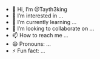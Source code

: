 - 👋 Hi, I’m @Tayth3king
- 👀 I’m interested in ...
- 🌱 I’m currently learning ...
- 💞️ I’m looking to collaborate on ...
- 📫 How to reach me ...
- 😄 Pronouns: ...
- ⚡ Fun fact: ...

<!---
Tayth3king/Tayth3king is a ✨ special ✨ repository because its `README.md` (this file) appears on your GitHub profile.
You can click the Preview link to take a look at your changes.
--->
